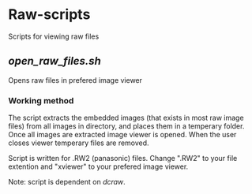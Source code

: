 # Raw-scripts
Scripts for viewing raw files


## *open_raw_files.sh*
Opens raw files in prefered image viewer


### Working method
The script extracts the embedded images (that exists in most raw image files) from all images in directory, and places them in a temperary folder. Once all images are extracted image viewer is opened. When the user closes viewer temperary files are removed.

Script is written for .RW2 (panasonic) files. Change ".RW2" to your file extention and "xviewer" to your prefered image viewer.

Note: script is dependent on *dcraw*.
